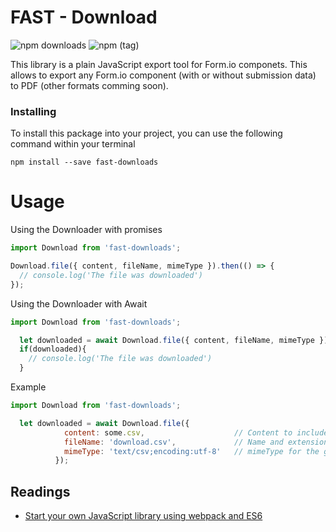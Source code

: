 # FAST - Download

![npm downloads](https://img.shields.io/npm/dt/fast-downloads.svg)
![npm (tag)](https://img.shields.io/npm/v/fast-downloads.svg)

This library is a plain JavaScript export tool for Form.io componets. This allows to export any Form.io component (with or without submission data) to PDF (other formats comming soon).

### Installing

To install this package into your project, you can use the following command within your terminal

```
npm install --save fast-downloads
```

# Usage

Using the Downloader with promises

```javascript
import Download from 'fast-downloads';

Download.file({ content, fileName, mimeType }).then(() => {
  // console.log('The file was downloaded')
});
```

Using the Downloader with Await

```javascript
import Download from 'fast-downloads';

  let downloaded = await Download.file({ content, fileName, mimeType })
  if(downloaded){
    // console.log('The file was downloaded')
  }
```

Example

```javascript
import Download from 'fast-downloads';

  let downloaded = await Download.file({
            content: some.csv,                    // Content to include in the download
            fileName: 'download.csv',             // Name and extension of the file
            mimeType: 'text/csv;encoding:utf-8'   // mimeType for the given extension
          });
```

## Readings

* [Start your own JavaScript library using webpack and ES6](http://krasimirtsonev.com/blog/article/javascript-library-starter-using-webpack-es6)
